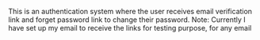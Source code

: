 This is an authentication system where the user receives email verification link and forget password link to change their password.
Note: Currently I have set up my email to receive the links for testing purpose, for any email
